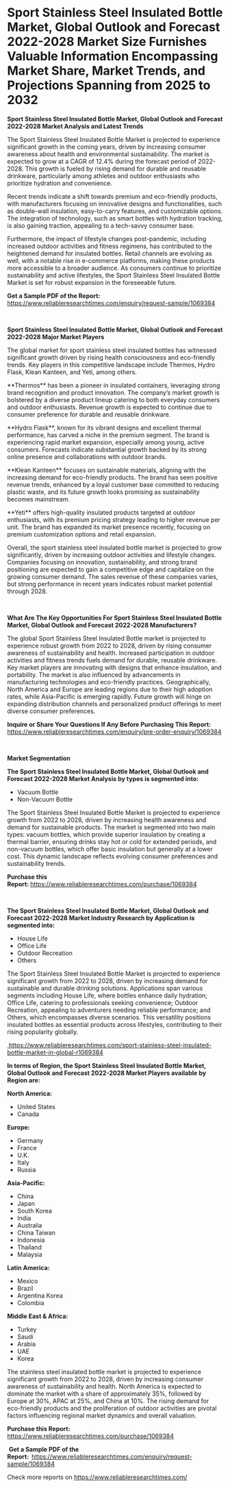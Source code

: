 <p><h1>Sport Stainless Steel Insulated Bottle Market, Global Outlook and Forecast 2022-2028 Market Size Furnishes Valuable Information Encompassing Market Share, Market Trends, and Projections Spanning from 2025 to 2032</h1></p><p><strong>Sport Stainless Steel Insulated Bottle Market, Global Outlook and Forecast 2022-2028 Market Analysis and Latest Trends</strong></p>
<p><p>The Sport Stainless Steel Insulated Bottle Market is projected to experience significant growth in the coming years, driven by increasing consumer awareness about health and environmental sustainability. The market is expected to grow at a CAGR of 12.4% during the forecast period of 2022-2028. This growth is fueled by rising demand for durable and reusable drinkware, particularly among athletes and outdoor enthusiasts who prioritize hydration and convenience. </p><p>Recent trends indicate a shift towards premium and eco-friendly products, with manufacturers focusing on innovative designs and functionalities, such as double-wall insulation, easy-to-carry features, and customizable options. The integration of technology, such as smart bottles with hydration tracking, is also gaining traction, appealing to a tech-savvy consumer base. </p><p>Furthermore, the impact of lifestyle changes post-pandemic, including increased outdoor activities and fitness regimens, has contributed to the heightened demand for insulated bottles. Retail channels are evolving as well, with a notable rise in e-commerce platforms, making these products more accessible to a broader audience. As consumers continue to prioritize sustainability and active lifestyles, the Sport Stainless Steel Insulated Bottle Market is set for robust expansion in the foreseeable future.</p></p>
<p><strong>Get a Sample PDF of the Report:&nbsp;</strong> <a href="https://www.reliableresearchtimes.com/enquiry/request-sample/1069384?utm_campaign=3523&utm_medium=2&utm_source=Github&utm_content=ia&utm_term=21032025&utm_id=sport-stainless-steel-insulated-bottle-market-global-outlook-and-forecast-2022-2028">https://www.reliableresearchtimes.com/enquiry/request-sample/1069384</a></p>
<p>&nbsp;</p>
<p><strong>Sport Stainless Steel Insulated Bottle Market, Global Outlook and Forecast 2022-2028 Major Market Players</strong></p>
<p><p>The global market for sport stainless steel insulated bottles has witnessed significant growth driven by rising health consciousness and eco-friendly trends. Key players in this competitive landscape include Thermos, Hydro Flask, Klean Kanteen, and Yeti, among others.</p><p>**Thermos** has been a pioneer in insulated containers, leveraging strong brand recognition and product innovation. The company’s market growth is bolstered by a diverse product lineup catering to both everyday consumers and outdoor enthusiasts. Revenue growth is expected to continue due to consumer preference for durable and reusable drinkware.</p><p>**Hydro Flask**, known for its vibrant designs and excellent thermal performance, has carved a niche in the premium segment. The brand is experiencing rapid market expansion, especially among young, active consumers. Forecasts indicate substantial growth backed by its strong online presence and collaborations with outdoor brands.</p><p>**Klean Kanteen** focuses on sustainable materials, aligning with the increasing demand for eco-friendly products. The brand has seen positive revenue trends, enhanced by a loyal customer base committed to reducing plastic waste, and its future growth looks promising as sustainability becomes mainstream.</p><p>**Yeti** offers high-quality insulated products targeted at outdoor enthusiasts, with its premium pricing strategy leading to higher revenue per unit. The brand has expanded its market presence recently, focusing on premium customization options and retail expansion.</p><p>Overall, the sport stainless steel insulated bottle market is projected to grow significantly, driven by increasing outdoor activities and lifestyle changes. Companies focusing on innovation, sustainability, and strong brand positioning are expected to gain a competitive edge and capitalize on the growing consumer demand. The sales revenue of these companies varies, but strong performance in recent years indicates robust market potential through 2028.</p></p>
<p>&nbsp;</p>
<p><strong>What Are The Key Opportunities For Sport Stainless Steel Insulated Bottle Market, Global Outlook and Forecast 2022-2028 Manufacturers?</strong></p>
<p><p>The global Sport Stainless Steel Insulated Bottle market is projected to experience robust growth from 2022 to 2028, driven by rising consumer awareness of sustainability and health. Increased participation in outdoor activities and fitness trends fuels demand for durable, reusable drinkware. Key market players are innovating with designs that enhance insulation, and portability. The market is also influenced by advancements in manufacturing technologies and eco-friendly practices. Geographically, North America and Europe are leading regions due to their high adoption rates, while Asia-Pacific is emerging rapidly. Future growth will hinge on expanding distribution channels and personalized product offerings to meet diverse consumer preferences.</p></p>
<p><strong>Inquire or Share Your Questions If Any Before Purchasing This Report:</strong> <a href="https://www.reliableresearchtimes.com/enquiry/pre-order-enquiry/1069384?utm_campaign=3523&utm_medium=2&utm_source=Github&utm_content=ia&utm_term=21032025&utm_id=sport-stainless-steel-insulated-bottle-market-global-outlook-and-forecast-2022-2028">https://www.reliableresearchtimes.com/enquiry/pre-order-enquiry/1069384</a></p>
<p>&nbsp;</p>
<p><strong>Market Segmentation</strong></p>
<p><strong>The Sport Stainless Steel Insulated Bottle Market, Global Outlook and Forecast 2022-2028 Market Analysis by types is segmented into:</strong></p>
<p><ul><li>Vacuum Bottle</li><li>Non-Vacuum Bottle</li></ul></p>
<p><p>The Sport Stainless Steel Insulated Bottle Market is projected to experience growth from 2022 to 2028, driven by increasing health awareness and demand for sustainable products. The market is segmented into two main types: vacuum bottles, which provide superior insulation by creating a thermal barrier, ensuring drinks stay hot or cold for extended periods, and non-vacuum bottles, which offer basic insulation but generally at a lower cost. This dynamic landscape reflects evolving consumer preferences and sustainability trends.</p></p>
<p><strong>Purchase this Report:&nbsp;</strong><a href="https://www.reliableresearchtimes.com/purchase/1069384?utm_campaign=3523&utm_medium=2&utm_source=Github&utm_content=ia&utm_term=21032025&utm_id=sport-stainless-steel-insulated-bottle-market-global-outlook-and-forecast-2022-2028">https://www.reliableresearchtimes.com/purchase/1069384</a></p>
<p>&nbsp;</p>
<p><strong>The Sport Stainless Steel Insulated Bottle Market, Global Outlook and Forecast 2022-2028 Market Industry Research by Application is segmented into:</strong></p>
<p><ul><li>House Life</li><li>Office Life</li><li>Outdoor Recreation</li><li>Others</li></ul></p>
<p><p>The Sport Stainless Steel Insulated Bottle Market is projected to experience significant growth from 2022 to 2028, driven by increasing demand for sustainable and durable drinking solutions. Applications span various segments including House Life, where bottles enhance daily hydration; Office Life, catering to professionals seeking convenience; Outdoor Recreation, appealing to adventurers needing reliable performance; and Others, which encompasses diverse scenarios. This versatility positions insulated bottles as essential products across lifestyles, contributing to their rising popularity globally.</p></p>
<p><a href="https://www.reliableresearchtimes.com/sport-stainless-steel-insulated-bottle-market-in-global-r1069384?utm_campaign=3523&utm_medium=2&utm_source=Github&utm_content=ia&utm_term=21032025&utm_id=sport-stainless-steel-insulated-bottle-market-global-outlook-and-forecast-2022-2028">&nbsp;https://www.reliableresearchtimes.com/sport-stainless-steel-insulated-bottle-market-in-global-r1069384</a></p>
<p><strong>In terms of Region, the Sport Stainless Steel Insulated Bottle Market, Global Outlook and Forecast 2022-2028 Market Players available by Region are:</strong></p>
<p>
    <p> <strong> North America: </strong>
        <ul>
            <li>United States</li>
            <li>Canada</li>
        </ul>
        </p> 
    <p> <strong> Europe: </strong>
        <ul>
            <li>Germany</li>
            <li>France</li>
            <li>U.K.</li>
            <li>Italy</li>
            <li>Russia</li>
        </ul>
        </p> 
    <p> <strong> Asia-Pacific: </strong>
        <ul>
            <li>China</li>
            <li>Japan</li>
            <li>South Korea</li>
            <li>India</li>
            <li>Australia</li>
            <li>China Taiwan</li>
            <li>Indonesia</li>
            <li>Thailand</li>
            <li>Malaysia</li>
        </ul>
        </p> 
    <p> <strong> Latin America: </strong>
        <ul>
            <li>Mexico</li>
            <li>Brazil</li>
            <li>Argentina Korea</li>
            <li>Colombia</li>
        </ul>
        </p> 
    <p> <strong> Middle East & Africa: </strong>
        <ul>
            <li>Turkey</li>
            <li>Saudi</li>
            <li>Arabia</li>
            <li>UAE</li>
            <li>Korea</li>
        </ul>
    </p>
    </p>
<p><p>The stainless steel insulated bottle market is projected to experience significant growth from 2022 to 2028, driven by increasing consumer awareness of sustainability and health. North America is expected to dominate the market with a share of approximately 35%, followed by Europe at 30%, APAC at 25%, and China at 10%. The rising demand for eco-friendly products and the proliferation of outdoor activities are pivotal factors influencing regional market dynamics and overall valuation.</p></p>
<p><strong>Purchase this Report: </strong><a href="https://www.reliableresearchtimes.com/purchase/1069384?utm_campaign=3523&utm_medium=2&utm_source=Github&utm_content=ia&utm_term=21032025&utm_id=sport-stainless-steel-insulated-bottle-market-global-outlook-and-forecast-2022-2028">https://www.reliableresearchtimes.com/purchase/1069384</a></p>
<p>&nbsp;<strong>Get a Sample PDF of the Report:&nbsp;&nbsp;</strong><a href="https://www.reliableresearchtimes.com/enquiry/request-sample/1069384?utm_campaign=3523&utm_medium=2&utm_source=Github&utm_content=ia&utm_term=21032025&utm_id=sport-stainless-steel-insulated-bottle-market-global-outlook-and-forecast-2022-2028">https://www.reliableresearchtimes.com/enquiry/request-sample/1069384</a></p>
<p><strong></strong></p>
<p>Check more reports on <a href="https://www.reliableresearchtimes.com/?utm_campaign=3523&utm_medium=2&utm_source=Github&utm_content=ia&utm_term=21032025&utm_id=sport-stainless-steel-insulated-bottle-market-global-outlook-and-forecast-2022-2028">https://www.reliableresearchtimes.com/</a></p>